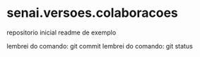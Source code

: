 # senai.versoes.colaboracoes
repositorio inicial 
readme de exemplo

lembrei do comando: git commit
lembrei do comando: git status

